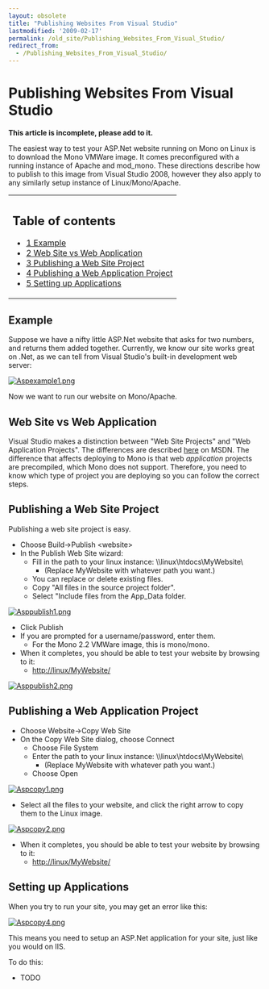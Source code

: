 ```yaml
---
layout: obsolete
title: "Publishing Websites From Visual Studio"
lastmodified: '2009-02-17'
permalink: /old_site/Publishing_Websites_From_Visual_Studio/
redirect_from:
  - /Publishing_Websites_From_Visual_Studio/
---
```


Publishing Websites From Visual Studio
======================================

**This article is incomplete, please add to it.**

The easiest way to test your ASP.Net website running on Mono on Linux is to download the Mono VMWare image. It comes preconfigured with a running instance of Apache and mod\_mono. These directions describe how to publish to this image from Visual Studio 2008, however they also apply to any similarly setup instance of Linux/Mono/Apache.

<table>
<col width="100%" />
<tbody>
<tr class="odd">
<td align="left"><h2>Table of contents</h2>
<ul>
<li><a href="#example">1 Example</a></li>
<li><a href="#web-site-vs-web-application">2 Web Site vs Web Application</a></li>
<li><a href="#publishing-a-web-site-project">3 Publishing a Web Site Project</a></li>
<li><a href="#publishing-a-web-application-project">4 Publishing a Web Application Project</a></li>
<li><a href="#setting-up-applications">5 Setting up Applications</a></li>
</ul></td>
</tr>
</tbody>
</table>

Example
-------

Suppose we have a nifty little ASP.Net website that asks for two numbers, and returns them added together. Currently, we know our site works great on .Net, as we can tell from Visual Studio's built-in development web server:

[![Aspexample1.png]({{site.github.url}}/old_site/images/8/8d/Aspexample1.png)]({{site.github.url}}/old_site/images/8/8d/Aspexample1.png)

Now we want to run our website on Mono/Apache.

Web Site vs Web Application
---------------------------

Visual Studio makes a distinction between "Web Site Projects" and "Web Application Projects". The differences are described [here](http://msdn.microsoft.com/en-us/library/aa730880(VS.80).aspx#wapp_topic5) on MSDN. The difference that affects deploying to Mono is that web *application* projects are precompiled, which Mono does not support. Therefore, you need to know which type of project you are deploying so you can follow the correct steps.

Publishing a Web Site Project
-----------------------------

Publishing a web site project is easy.

-   Choose Build-\>Publish \<website\>
-   In the Publish Web Site wizard:
    -   Fill in the path to your linux instance: \\\\linux\\htdocs\\MyWebsite\\
        -   (Replace MyWebsite with whatever path you want.)
    -   You can replace or delete existing files.
    -   Copy "All files in the source project folder".
    -   Select "Include files from the App\_Data folder.

[![Asppublish1.png]({{site.github.url}}/old_site/images/5/5b/Asppublish1.png)]({{site.github.url}}/old_site/images/5/5b/Asppublish1.png)

-   Click Publish
-   If you are prompted for a username/password, enter them.
    -   For the Mono 2.2 VMWare image, this is mono/mono.
-   When it completes, you should be able to test your website by browsing to it:
    -   <http://linux/MyWebsite/>

[![Asppublish2.png]({{site.github.url}}/old_site/images/1/1f/Asppublish2.png)]({{site.github.url}}/old_site/images/1/1f/Asppublish2.png)

Publishing a Web Application Project
------------------------------------

-   Choose Website-\>Copy Web Site
-   On the Copy Web Site dialog, choose Connect
    -   Choose File System
    -   Enter the path to your linux instance: \\\\linux\\htdocs\\MyWebsite\\
        -   (Replace MyWebsite with whatever path you want.)
    -   Choose Open

[![Aspcopy1.png]({{site.github.url}}/old_site/images/e/e3/Aspcopy1.png)]({{site.github.url}}/old_site/images/e/e3/Aspcopy1.png)

-   Select all the files to your website, and click the right arrow to copy them to the Linux image.

[![Aspcopy2.png]({{site.github.url}}/old_site/images/6/6d/Aspcopy2.png)]({{site.github.url}}/old_site/images/6/6d/Aspcopy2.png)

-   When it completes, you should be able to test your website by browsing to it:
    -   <http://linux/MyWebsite/>

Setting up Applications
-----------------------

When you try to run your site, you may get an error like this:

[![Aspcopy4.png]({{site.github.url}}/old_site/images/d/da/Aspcopy4.png)]({{site.github.url}}/old_site/images/d/da/Aspcopy4.png)

This means you need to setup an ASP.Net application for your site, just like you would on IIS.

To do this:

-   TODO


